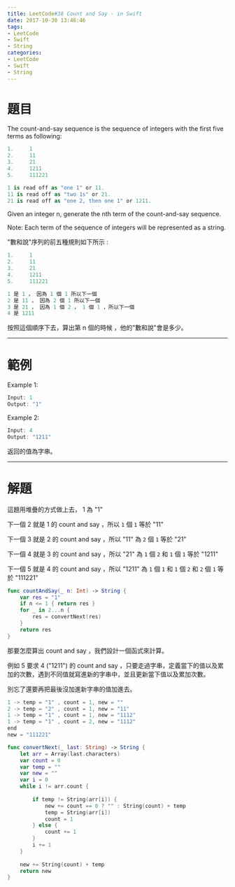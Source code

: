 ```yaml
---
title: LeetCode#38 Count and Say - in Swift
date: 2017-10-30 13:46:46
tags:
- LeetCode
- Swift
- String
categories:
- LeetCode
- Swift
- String
---
```


# 題目
The count-and-say sequence is the sequence of integers with the first five terms as following:

``` swift
1.     1
2.     11
3.     21
4.     1211
5.     111221

1 is read off as "one 1" or 11.
11 is read off as "two 1s" or 21.
21 is read off as "one 2, then one 1" or 1211.
```

Given an integer n, generate the nth term of the count-and-say sequence.

Note: Each term of the sequence of integers will be represented as a string.

"數和說"序列的前五種規則如下所示 :

``` swift
1.     1
2.     11
3.     21
4.     1211
5.     111221

1 是 1 ， 因為 1 個 1 所以下一個
2 是 11 ， 因為 2 個 1 所以下一個
3 是 21 ， 因為 1 個 2 ， 1 個 1 ，所以下一個
4 是 1211
```

按照這個順序下去，算出第 n 個的時候 ，他的"數和說"會是多少。

---

# 範例
Example 1:
``` swift
Input: 1
Output: "1"
```

Example 2:
``` swift
Input: 4
Output: "1211"
```
返回的值為字串。

---

# 解題

這題用堆疊的方式做上去， 1 為 "1"

下一個 2 就是 1 的 count and say ，所以 `1` 個 `1` 等於 "11"

下一個 3 就是 2 的 count and say ，所以 "11" 為 `2` 個 `1` 等於 "21"

下一個 4 就是 3 的 count and say ，所以 "21" 為 `1` 個 `2` 和 `1` 個 `1` 等於 "1211"

下一個 5 就是 4 的 count and say ，所以 "1211" 為 `1` 個 `1` 和 `1` 個 `2` 和 `2` 個 `1` 等於 "111221"

``` swift
func countAndSay(_ n: Int) -> String {
    var res = "1"
    if n <= 1 { return res }
    for _ in 2...n {
        res = convertNext(res)
    }
    return res
}
```

那要怎麼算出 count and say ，我們設計一個函式來計算。

例如 5 要求 4 ("1211") 的 count and say ，只要走過字串，定義當下的值以及累加的次數，遇到不同值就寫進新的字串中，並且更新當下值以及累加次數。

別忘了還要再把最後沒加進新字串的值加進去。

``` swift
1 -> temp = "1" , count = 1, new = ""
2 -> temp = "2" , count = 1, new = "11"
1 -> temp = "1" , count = 1, new = "1112"
1 -> temp = "1" , count = 2, new = "1112"
end
new = "111221"
```

``` swift
func convertNext(_ last: String) -> String {
    let arr = Array(last.characters)
    var count = 0
    var temp = ""
    var new = ""
    var i = 0
    while i != arr.count {
        
        if temp != String(arr[i]) {
            new += count == 0 ? "" : String(count) + temp
            temp = String(arr[i])
            count = 1
        } else {
            count += 1
        }
        i += 1
    }
    
    new += String(count) + temp
    return new
}
```